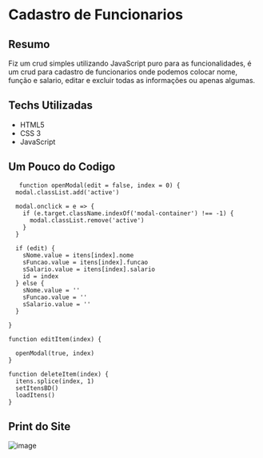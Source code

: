 # Cadastro de Funcionarios

## Resumo

Fiz um crud simples utilizando JavaScript puro para as funcionalidades, é um crud para cadastro de funcionarios onde podemos colocar nome, função e salario, editar e excluir todas as informações ou apenas algumas.


## Techs Utilizadas

 - HTML5
 - CSS 3
 - JavaScript

## Um Pouco do Codigo
```
   function openModal(edit = false, index = 0) {
  modal.classList.add('active')

  modal.onclick = e => {
    if (e.target.className.indexOf('modal-container') !== -1) {
      modal.classList.remove('active')
    }
  }

  if (edit) {
    sNome.value = itens[index].nome
    sFuncao.value = itens[index].funcao
    sSalario.value = itens[index].salario
    id = index
  } else {
    sNome.value = ''
    sFuncao.value = ''
    sSalario.value = ''
  }
  
}

function editItem(index) {

  openModal(true, index)
}

function deleteItem(index) {
  itens.splice(index, 1)
  setItensBD()
  loadItens()
}
```

## Print do Site

![image](https://github.com/devcarlosrlima/CRUD/assets/136191341/a4675b43-61cf-4cd8-b4fb-a152c21d8332)
